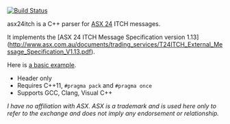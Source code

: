 [![Build Status](https://travis-ci.org/mbergin/asx24itch.svg?branch=master)](https://travis-ci.org/mbergin/asx24itch)

asx24itch is a C++ parser for [ASX 24](http://www.asx.com.au/services/trading-services/asx-trade24.htm) ITCH messages.

It implements the [ASX 24 ITCH Message Specification version 1.13]
(http://www.asx.com.au/documents/trading_services/T24ITCH_External_Message_Specification_V1.13.pdf).

Here is [a basic example](example.cpp).

* Header only
* Requires C++11, `#pragma pack` and `#pragma once`
* Supports GCC, Clang, Visual C++

*I have no affiliation with ASX. ASX is a trademark and is used here only to refer to the
exchange and does not imply any endorsement or relationship.*
